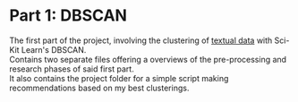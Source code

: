 # Part 1: DBSCAN

The first part of the project, involving the clustering of [textual data](https://www.kaggle.com/datasets/cclark/product-item-data) with Sci-Kit Learn's DBSCAN. \
Contains two separate files offering a overviews of the pre-processing and research phases of said first part. \
It also contains the project folder for a simple script making recommendations based on my best clusterings.
